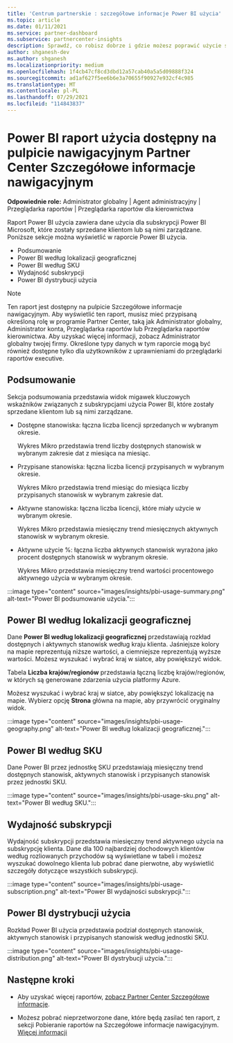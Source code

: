 ```yaml
---
title: 'Centrum partnerskie : szczegółowe informacje Power BI użycia'
ms.topic: article
ms.date: 01/11/2021
ms.service: partner-dashboard
ms.subservice: partnercenter-insights
description: Sprawdź, co robisz dobrze i gdzie możesz poprawić użycie subskrypcji Power BI sprzedaży lub zarządzania nimi dla klientów.
author: shganesh-dev
ms.author: shganesh
ms.localizationpriority: medium
ms.openlocfilehash: 1f4cb47cf8cd3dbd12a57cab40a5a5d09888f324
ms.sourcegitcommit: ad1af627f5ee6b6e3a70655f90927e932cf4c985
ms.translationtype: MT
ms.contentlocale: pl-PL
ms.lasthandoff: 07/29/2021
ms.locfileid: "114843837"
---
```

# <a name="power-bi-usage-report-available-from-the-partner-center-insights-dashboard"></a>Power BI raport użycia dostępny na pulpicie nawigacyjnym Partner Center Szczegółowe informacje nawigacyjnym

**Odpowiednie role:** Administrator globalny | Agent administracyjny | Przeglądarka raportów | Przeglądarka raportów dla kierownictwa

Raport Power BI użycia zawiera dane użycia dla subskrypcji Power BI Microsoft, które zostały sprzedane klientom lub są nimi zarządzane. Poniższe sekcje można wyświetlić w raporcie Power BI użycia.

- Podsumowanie
- Power BI według lokalizacji geograficznej
- Power BI według SKU
- Wydajność subskrypcji
- Power BI dystrybucji użycia

 > [!NOTE]
 > Ten raport jest dostępny na pulpicie Szczegółowe informacje nawigacyjnym. Aby wyświetlić ten raport, musisz mieć przypisaną określoną rolę w programie Partner Center, taką jak Administrator globalny, Administrator konta, Przeglądarka raportów lub Przeglądarka raportów kierownictwa. Aby uzyskać więcej informacji, zobacz Administrator globalny twojej firmy. Określone typy danych w tym raporcie mogą być również dostępne tylko dla użytkowników z uprawnieniami do przeglądarki raportów executive.

## <a name="summary"></a>Podsumowanie

Sekcja podsumowania przedstawia widok migawek kluczowych wskaźników związanych z subskrypcjami użycia Power BI, które zostały sprzedane klientom lub są nimi zarządzane. 

- Dostępne stanowiska: łączna liczba licencji sprzedanych w wybranym okresie.

   Wykres Mikro przedstawia trend liczby dostępnych stanowisk w wybranym zakresie dat z miesiąca na miesiąc.

- Przypisane stanowiska: łączna liczba licencji przypisanych w wybranym okresie.

   Wykres Mikro przedstawia trend miesiąc do miesiąca liczby przypisanych stanowisk w wybranym zakresie dat.

- Aktywne stanowiska: łączna liczba licencji, które miały użycie w wybranym okresie. 

   Wykres Mikro przedstawia miesięczny trend miesięcznych aktywnych stanowisk w wybranym okresie.

- Aktywne użycie %: łączna liczba aktywnych stanowisk wyrażona jako procent dostępnych stanowisk w wybranym okresie. 

   Wykres Mikro przedstawia miesięczny trend wartości procentowego aktywnego użycia w wybranym okresie.

:::image type="content" source="images/insights/pbi-usage-summary.png" alt-text="Power BI podsumowanie użycia.":::

## <a name="power-bi-usage-by-geography"></a>Power BI według lokalizacji geograficznej

Dane **Power BI według lokalizacji geograficznej** przedstawiają rozkład dostępnych i aktywnych stanowisk według kraju klienta. Jaśniejsze kolory na mapie reprezentują niższe wartości, a ciemniejsze reprezentują wyższe wartości. Możesz wyszukać i wybrać kraj w siatce, aby powiększyć widok.

Tabela **Liczba krajów/regionów** przedstawia łączną liczbę krajów/regionów, w których są generowane zdarzenia użycia platformy Azure.

Możesz wyszukać i wybrać kraj w siatce, aby powiększyć lokalizację na mapie. Wybierz opcję **Strona** główna na mapie, aby przywrócić oryginalny widok.

:::image type="content" source="images/insights/pbi-usage-geography.png" alt-text="Power BI według lokalizacji geograficznej.":::

## <a name="power-bi-usage-by-sku"></a>Power BI według SKU

Dane Power BI przez jednostkę SKU przedstawiają miesięczny trend dostępnych stanowisk, aktywnych stanowisk i przypisanych stanowisk przez jednostki SKU.

:::image type="content" source="images/insights/pbi-usage-sku.png" alt-text="Power BI według SKU.":::

## <a name="subscriptions-performance"></a>Wydajność subskrypcji

Wydajność subskrypcji przedstawia miesięczny trend aktywnego użycia na subskrypcję klienta. Dane dla 100 najbardziej dochodowych klientów według rozliowanych przychodów są wyświetlane w tabeli i możesz wyszukać dowolnego klienta lub pobrać dane pierwotne, aby wyświetlić szczegóły dotyczące wszystkich subskrypcji.

:::image type="content" source="images/insights/pbi-usage-subscription.png" alt-text="Power BI wydajności subskrypcji.":::

## <a name="power-bi-usage-distribution"></a>Power BI dystrybucji użycia

Rozkład Power BI użycia przedstawia podział dostępnych stanowisk, aktywnych stanowisk i przypisanych stanowisk według jednostki SKU.

:::image type="content" source="images/insights/pbi-usage-distribution.png" alt-text="Power BI dystrybucji użycia.":::

## <a name="next-steps"></a>Następne kroki

- Aby uzyskać więcej raportów, [zobacz Partner Center Szczegółowe informacje](partner-center-insights.md).

- Możesz pobrać nieprzetworzone dane, które będą zasilać ten raport, z sekcji Pobieranie raportów na Szczegółowe informacje nawigacyjnym. [Więcej informacji](insights-download-reports.md) 
